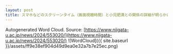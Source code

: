 ```yaml
---
layout: post
title: スマホなどのスクリーンタイム（画面視聴時間）と小児肥満との関係の詳細が明らかに～新潟県阿賀野市・三条市との小中学生生活習慣病予防事業より～
---
```

Autogenerated Word Cloud.
Source\: [https://www.niigata-u.ac.jp/news/2024/553020/](https://www.niigata-u.ac.jp/news/2024/553020/)
![WordCloud]({{ site.baseurl }}/assets/ff9e38ef904d49d9ea0e32a7b7e25ec.png)